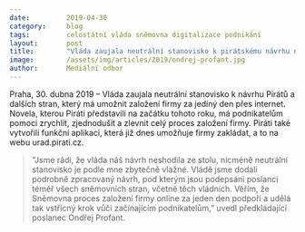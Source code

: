 ```yaml
---
date:         2019-04-30
category:     blog
tags:         celostátní vláda sněmovna digitalizace podnikání
layout:       post
title:        "Vláda zaujala neutrální stanovisko k pirátskému návrhu na založení firmy za jeden den"
image:        /assets/img/articles/2019/ondrej-profant.jpg
author:       Mediální odbor
---
```



Praha, 30. dubna 2019 – Vláda zaujala neutrální stanovisko k návrhu Pirátů a dalších stran, který má umožnit založení firmy za jediný den přes internet. Novela, kterou Piráti představili na začátku tohoto roku, má podnikatelům pomoci zrychlit, zjednodušit a zlevnit celý proces založení firmy. Piráti také vytvořili funkční aplikaci, která již dnes umožňuje firmy zakládat, a to na webu urad.pirati.cz.

> "Jsme rádi, že vláda náš návrh neshodila ze stolu, nicméně neutrální stanovisko je podle mne zbytečně vlažné. Vládě jsme dodali podrobně zpracovaný návrh, pod kterým jsou podepsáni poslanci téměř všech sněmovních stran, včetně těch vládních. Věřím, že Sněmovna proces založení firmy online za jeden den podpoří a udělá tak vstřícný krok vůči začínajícím podnikatelům,” uvedl předkládající poslanec Ondřej Profant.

